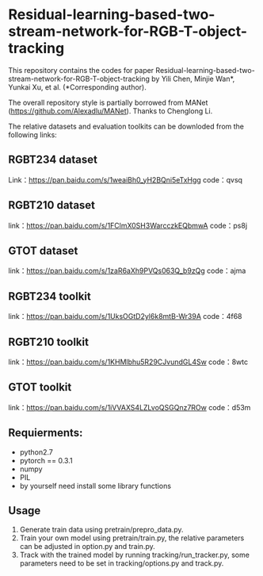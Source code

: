 # Residual-learning-based-two-stream-network-for-RGB-T-object-tracking
This repository contains the codes for paper Residual-learning-based-two-stream-network-for-RGB-T-object-tracking by Yili Chen, Minjie Wan*, Yunkai Xu, et al. (*Corresponding author).

The overall repository style is partially borrowed from MANet (https://github.com/Alexadlu/MANet). Thanks to Chenglong Li.

The relative datasets and evaluation toolkits can be downloded from the following links:
## RGBT234 dataset
Link：https://pan.baidu.com/s/1weaiBh0_yH2BQni5eTxHgg 
code：qvsq
## RGBT210 dataset
link：https://pan.baidu.com/s/1FClmX0SH3WarcczkEQbmwA 
code：ps8j 
## GTOT dataset
link：https://pan.baidu.com/s/1zaR6aXh9PVQs063Q_b9zQg 
code：ajma
## RGBT234 toolkit
link：https://pan.baidu.com/s/1UksOGtD2yl6k8mtB-Wr39A 
code：4f68
## RGBT210 toolkit
link：https://pan.baidu.com/s/1KHMlbhu5R29CJvundGL4Sw 
code：8wtc
## GTOT toolkit
link：https://pan.baidu.com/s/1iVVAXS4LZLvoQSGQnz7ROw 
code：d53m

## Requierments:

* python2.7
* pytorch == 0.3.1
* numpy
* PIL
* by yourself need install some library functions 

## Usage
1. Generate train data using pretrain/prepro_data.py.
2. Train your own model using pretrain/train.py, the relative parameters can be adjusted in option.py and train.py.
3. Track with the trained model by running tracking/run_tracker.py, some parameters need to be set in tracking/options.py and track.py.


